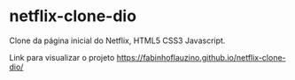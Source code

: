 # netflix-clone-dio
Clone da página inicial do Netflix, HTML5 CSS3 Javascript.

Link para visualizar o projeto https://fabinhoflauzino.github.io/netflix-clone-dio/
